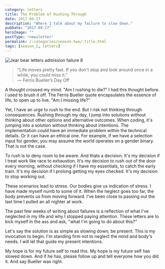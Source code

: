 ```yaml
---
category: letters
title: The Problem of Rushing Through
date: 2017-04-17
description: "Where I talk about my failure to slow down."
pubDate: "2017-04-17"
heroImage: ""
postType: "newsletter"
permalink: /:categories/season-two/:title.html
tags: [season_2, letters]
---
```


![Jear bear letters admission failure 8](http://gallery.tinyletterapp.com/b7acb1dd09358f1ed19f16a562a005fc08d42511/images/94ff2d22-e9e3-40a7-958b-ece4b3921ae6.png)

> "Life moves pretty fast. If you don't stop and look around once in a while, you could miss it.”  
> — Ferris Bueller’s Day Off

A thought crossed my mind. "Am I rushing to die?" I had this thought before. I used to brush it off. The Ferris Bueller quote encapsulates the essence of life, to open up to live. "Am I missing life?"

Yet, I have an urge to rush to the end. But I risk not thinking through consequences. Rushing through my day, I jump into solutions without thinking about other options and alternative outcomes. When coding, it's jumping into a solution without thinking about intentions. The implementation could have an immediate problem within the technical details. Or it can have an ethical one. For example, if we have a selection input for gender, you may assume the world operates on a gender binary. That is not the case.

To rush is to deny room to be aware. And thats a decision. It's my decision if I treat work like race to exhaustion. It's my decision to rush out of the door every morning, without checking if I have my essentials, to catch the early train. It's my decision if I prolong getting my eyes checked. It's my decision to stop working out.

These scenarios lead to stress. Our bodies give us indication of stress. I have made myself numb to some of it. When the neglect goes too far, the body prevents us from moving forward. I've been close to passing out the last time I pulled an all nighter at work.

The past few weeks of writing about failures is a reflection of what I've neglected in my life and why I stopped paying attention. These letters are to kick myself in the ass and ask, "what I'm going to do about this?"

Let's say the solution is as simple as slowing down; be present. This is my invocation to begin. I'm standing firm not to neglect the mind and body's needs. I will let that guide my present intentions.

My hope is for my future self to read this. My hope is my future self has slowed down. And if he has, please follow up and tell everyone how you did it. And say Bueller was right.

